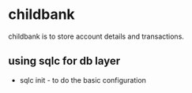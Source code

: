 # childbank
childbank is to store account details and transactions.


## using sqlc for db layer
- sqlc init - to do the basic configuration